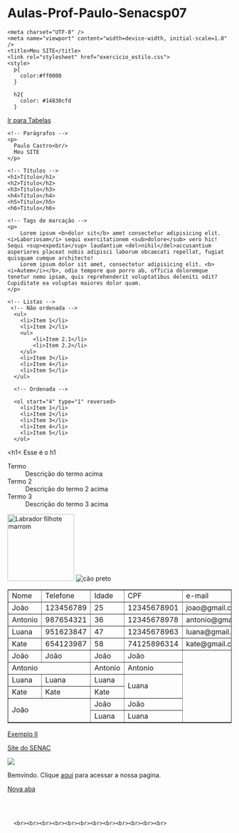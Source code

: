 # Aulas-Prof-Paulo-Senacsp07

<!DOCTYPE html>
<html lang="pt-br">
  <head>
    
    
    <meta charset="UTF-8" />
    <meta name="viewport" content="width=device-width, initial-scale=1.0" />
    <title>Meu SITE</title>
    <link rel="stylesheet" href="exercicio_estilo.css">
    <style>
      p{
        color:#ff0000
      }

      h2{
        color: #14830cfd
      }
  </style>
  </head>
  <body>
    <a href="#tabelas">Ir para Tabelas</a><br>

    <!-- Parágrafos -->
    <p>
      Paulo Castro<br/>
      Meu SITE
    </p>

    <!-- Títulos -->
    <h1>Título</h1>
    <h2>Título</h2>
    <h3>Título</h3>
    <h4>Título</h4>
    <h5>Título</h5>
    <h6>Título</h6>

    <!-- Tags de marcação -->
    <p>
        Lorem ipsum <b>dolor sit</b> amet consectetur adipisicing elit. <i>Laboriosam</i> sequi exercitationem <sub>dolore</sub> vero hic! Sequi <sup>expedita</sup> laudantium <del>nihil</del>accusantium asperiores placeat nobis adipisci laborum obcaecati repellat, fugiat quisquam cumque architecto!
        Lorem ipsum dolor sit amet, consectetur adipisicing elit. <b><i>Autem</i></b>, odio tempore quo porro ab, officia doloremque tenetur nemo ipsam, quis reprehenderit voluptatibus deleniti odit? Cupiditate ea voluptas maiores dolor quam.
    </p>

    <!-- Listas -->
     <!-- Não ordenada -->
      <ul>
        <li>Item 1</li>
        <li>Item 2</li>
        <ul>
            <li>Item 2.1</li>
            <li>Item 2.2</li>
        </ul>
        <li>Item 3</li>
        <li>Item 4</li>
        <li>Item 5</li>
      </ul>

      <!-- Ordenada -->

      <ol start="4" type="1" reversed>
        <li>Item 1</li>
        <li>Item 2</li>
        <li>Item 3</li>
        <li>Item 4</li>
        <li>Item 5</li>
      </ol>
<!-- Caracteres Especiais -->

&lt;h1&lt; Esse é o h1

<!-- Lista de Definição -->

<dl>
   <dt>Termo</dt>
   <dd>Descrição do termo acima</dd>
   <dt>Termo 2</dt>
   <dd>Descrição do termo 2 acima</dd>
   <dt>Termo 3</dt>
   <dd>Descrição do termo 3 acima</dd>
</dl>

<!-- Trabalhando com imagens -->

<img src="Multimidia/Labrador.jpg" alt="Labrador filhote marrom" height="150" width="150">
<img src="https://picsum.photos/id/237/536/354" alt="cão preto">

<!-- Tabelas -->
<a id="tabelas"></a>
<table border="1">
  <tr>
    <td>Nome</td>
    <td>Telefone</td>
    <td>Idade</td>
    <td>CPF</td>
    <td>e-mail</td>
  </tr>
  <tr>
    <td>João</td>
    <td>123456789</td>
    <td>25</td>
    <td>12345678901</td>
    <td>joao@gmail.com</td>
  </tr>
  <tr>
    <td>Antonio</td>
    <td>987654321</td>
    <td>36</td>
    <td>12345678978</td>
    <td>antonio@gmail.com</td>
    <tr>
      <td>Luana</td>
      <td>951623847</td>
      <td>47</td>
      <td>12345678963</td>
      <td>luana@gmail.com</td>
      <tr>
        <td>Kate</td>
        <td>654123987</td>
        <td>58</td>
        <td>74125896314</td>
        <td>kate@gmail.com</td>
        <tr>
          <td>João</td>
          <td>João</td>
          <td>João</td>
          <td>João</td>
        </tr>
            <td colspan="2">Antonio</td>
            <td>Antonio</td>
            <td>Antonio</td>
</tr>
<tr>
  <td>Luana</td>
  <td>Luana</td>
  <td>Luana</td>
  <td rowspan="2">Luana</td>
</tr>
<tr>
  <td>Kate</td>
  <td>Kate</td>
  <td>Kate</td>
</tr>
<tr>
  <td colspan="2" rowspan="2">João</td>
  <td>João</td>
  <td>João</td>
</tr>
<tr>
  <td>Luana</td>
  <td>Luana</td>
</tr>
</table>

<!-- Links de Navegação -->

<a href="exemplos2.html">Exemplo II</a>

<a href="https://sp.senac.br">Site do SENAC</a>

<a href="exemplos2.html"><img src="Multimidia/pq_emb_filhote1.png"></a>

<p>
  Bemvindo. Clique <a href="exemplos2.html">aqui</a> para acessar a nossa pagina.
</p>

<!-- Link abre em nova aba -->

<a href="exemplos2.html" target="_blank">Nova aba</a>



<br><br>


      <br><br><br><br><br><br><br><br><br><br><br><br>
  </body>
</html>
